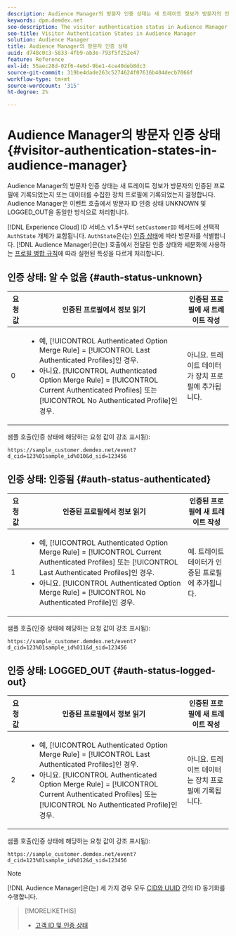 ```yaml
---
description: Audience Manager의 방문자 인증 상태는 새 트레이트 정보가 방문자의 인증된 프로필에 기록되었는지 또는 데이터를 수집한 장치 프로필에 기록되었는지 결정합니다. Audience Manager은 이벤트 호출에서 방문자 ID 인증 상태 UNKNOWN 및 LOGGED_OUT을 동일한 방식으로 처리합니다.
keywords: dpm.demdex.net
seo-description: The visitor authentication status in Audience Manager determines if the new trait information is written to the visitor's authenticated profile or to the device profile, where the data was collected from. Audience Manager handles the visitor ID authentication statuses UNKNOWN and LOGGED_OUT in event calls in the same way.
seo-title: Visitor Authentication States in Audience Manager
solution: Audience Manager
title: Audience Manager의 방문자 인증 상태
uuid: d748c0c3-5833-4fb9-ab3e-793f5f252e47
feature: Reference
exl-id: 55aec28d-02f6-4e6d-9be1-4ce40deb8dc3
source-git-commit: 319be4dade263c5274624f07616b404decb7066f
workflow-type: tm+mt
source-wordcount: '315'
ht-degree: 2%

---
```


# Audience Manager의 방문자 인증 상태{#visitor-authentication-states-in-audience-manager}

Audience Manager의 방문자 인증 상태는 새 트레이트 정보가 방문자의 인증된 프로필에 기록되었는지 또는 데이터를 수집한 장치 프로필에 기록되었는지 결정합니다. Audience Manager은 이벤트 호출에서 방문자 ID 인증 상태 UNKNOWN 및 LOGGED_OUT을 동일한 방식으로 처리합니다.

[!DNL Experience Cloud] ID 서비스 v1.5+부터 `setCustomerID` 메서드에 선택적 `AuthState` 개체가 포함됩니다. `AuthState`은(는) [인증 상태](https://experienceleague.adobe.com/docs/id-service/using/reference/authenticated-state.html)에 따라 방문자를 식별합니다. [!DNL Audience Manager]은(는) 호출에서 전달된 인증 상태와 세분화에 사용하는 [프로필 병합 규칙](../features/profile-merge-rules/merge-rules-dashboard.md)에 따라 실현된 특성을 다르게 처리합니다.

## 인증 상태: 알 수 없음 {#auth-status-unknown}

| 요청 값 | 인증된 프로필에서 정보 읽기 | 인증된 프로필에 새 트레이트 작성 |
|---|---|---|
| 0 | <ul><li>예, [!UICONTROL Authenticated Option Merge Rule] = [!UICONTROL Last Authenticated Profiles]인 경우.</li><li>아니요. [!UICONTROL Authenticated Option Merge Rule] = [!UICONTROL Current Authenticated Profiles] 또는 [!UICONTROL No Authenticated Profile]인 경우.</li></ul> | 아니요. 트레이트 데이터가 장치 프로필에 추가됩니다. |

샘플 호출(인증 상태에 해당하는 요청 값이 강조 표시됨):

`https://sample_customer.demdex.net/event?d_cid=123%01sample_id%010&d_sid=123456`

## 인증 상태: 인증됨 {#auth-status-authenticated}

| 요청 값 | 인증된 프로필에서 정보 읽기 | 인증된 프로필에 새 트레이트 작성 |
|---|---|---|
| 1 | <ul><li>예, [!UICONTROL Authenticated Option Merge Rule] = [!UICONTROL Current Authenticated Profiles] 또는 [!UICONTROL Last Authenticated Profiles]인 경우.</li><li>아니요. [!UICONTROL Authenticated Option Merge Rule] = [!UICONTROL No Authenticated Profile]인 경우.</li></ul> | 예. 트레이트 데이터가 인증된 프로필에 추가됩니다. |

샘플 호출(인증 상태에 해당하는 요청 값이 강조 표시됨):

`https://sample_customer.demdex.net/event?d_cid=123%01sample_id%011&d_sid=123456`

## 인증 상태: LOGGED_OUT {#auth-status-logged-out}

| 요청 값 | 인증된 프로필에서 정보 읽기 | 인증된 프로필에 새 트레이트 작성 |
|---|---|---|
| 2 | <ul><li>예, [!UICONTROL Authenticated Option Merge Rule] = [!UICONTROL Last Authenticated Profiles]인 경우.</li><li>아니요. [!UICONTROL Authenticated Option Merge Rule] = [!UICONTROL Current Authenticated Profiles] 또는 [!UICONTROL No Authenticated Profile]인 경우.</li></ul> | 아니요. 트레이트 데이터는 장치 프로필에 기록됩니다. |

샘플 호출(인증 상태에 해당하는 요청 값이 강조 표시됨):

`https://sample_customer.demdex.net/event?d_cid=123%01sample_id%012&d_sid=123456`

>[!NOTE]
>
>[!DNL Audience Manager]은(는) 세 가지 경우 모두 [CID와 UUID](../reference/ids-in-aam.md) 간의 ID 동기화를 수행합니다.

>[!MORELIKETHIS]
>
>* [고객 ID 및 인증 상태](https://experienceleague.adobe.com/docs/id-service/using/reference/authenticated-state.html)
